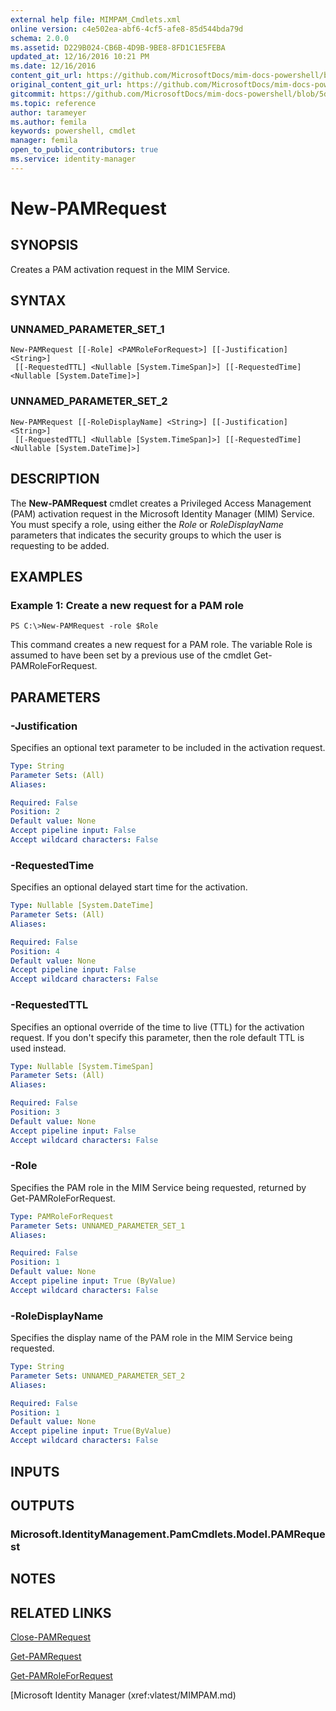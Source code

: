 ```yaml
---
external help file: MIMPAM_Cmdlets.xml
online version: c4e502ea-abf6-4cf5-afe8-85d544bda79d
schema: 2.0.0
ms.assetid: D229B024-CB6B-4D9B-9BE8-8FD1C1E5FEBA
updated_at: 12/16/2016 10:21 PM
ms.date: 12/16/2016
content_git_url: https://github.com/MicrosoftDocs/mim-docs-powershell/blob/master/MicrosoftIdentityManager/vlatest/New-PAMRequest.md
original_content_git_url: https://github.com/MicrosoftDocs/mim-docs-powershell/blob/master/MicrosoftIdentityManager/vlatest/New-PAMRequest.md
gitcommit: https://github.com/MicrosoftDocs/mim-docs-powershell/blob/5d96fa08a7ab9495ea82f55bde05b621f03e62cc/MicrosoftIdentityManager/vlatest/New-PAMRequest.md
ms.topic: reference
author: tarameyer
ms.author: femila
keywords: powershell, cmdlet
manager: femila
open_to_public_contributors: true
ms.service: identity-manager
---
```


# New-PAMRequest

## SYNOPSIS
Creates a PAM activation request in the MIM Service.

## SYNTAX

### UNNAMED_PARAMETER_SET_1
```
New-PAMRequest [[-Role] <PAMRoleForRequest>] [[-Justification] <String>]
 [[-RequestedTTL] <Nullable [System.TimeSpan]>] [[-RequestedTime] <Nullable [System.DateTime]>]
```

### UNNAMED_PARAMETER_SET_2
```
New-PAMRequest [[-RoleDisplayName] <String>] [[-Justification] <String>]
 [[-RequestedTTL] <Nullable [System.TimeSpan]>] [[-RequestedTime] <Nullable [System.DateTime]>]
```

## DESCRIPTION
The **New-PAMRequest** cmdlet creates a Privileged Access Management (PAM) activation request in the Microsoft Identity Manager (MIM) Service.
You must specify a role, using either the *Role* or *RoleDisplayName* parameters that indicates the security groups to which the user is requesting to be added.

## EXAMPLES

### Example 1: Create a new request for a PAM role
```
PS C:\>New-PAMRequest -role $Role
```

This command creates a new request for a PAM role. 
The variable Role is assumed to have been set by a previous use of the cmdlet Get-PAMRoleForRequest.

## PARAMETERS

### -Justification
Specifies an optional text parameter to be included in the activation request.

```yaml
Type: String
Parameter Sets: (All)
Aliases: 

Required: False
Position: 2
Default value: None
Accept pipeline input: False
Accept wildcard characters: False
```

### -RequestedTime
Specifies an optional delayed start time for the activation.

```yaml
Type: Nullable [System.DateTime]
Parameter Sets: (All)
Aliases: 

Required: False
Position: 4
Default value: None
Accept pipeline input: False
Accept wildcard characters: False
```

### -RequestedTTL
Specifies an optional override of the time to live (TTL) for the activation request.
If you don't specify this parameter, then the role default TTL is used instead.

```yaml
Type: Nullable [System.TimeSpan]
Parameter Sets: (All)
Aliases: 

Required: False
Position: 3
Default value: None
Accept pipeline input: False
Accept wildcard characters: False
```

### -Role
Specifies the PAM role in the MIM Service being requested, returned by Get-PAMRoleForRequest.

```yaml
Type: PAMRoleForRequest
Parameter Sets: UNNAMED_PARAMETER_SET_1
Aliases: 

Required: False
Position: 1
Default value: None
Accept pipeline input: True (ByValue)
Accept wildcard characters: False
```

### -RoleDisplayName
Specifies the display name of the PAM role in the MIM Service being requested.

```yaml
Type: String
Parameter Sets: UNNAMED_PARAMETER_SET_2
Aliases: 

Required: False
Position: 1
Default value: None
Accept pipeline input: True(ByValue)
Accept wildcard characters: False
```

## INPUTS

## OUTPUTS

### Microsoft.IdentityManagement.PamCmdlets.Model.PAMRequest

## NOTES

## RELATED LINKS

[Close-PAMRequest](xref:vlatest/Close-PAMRequest.md)

[Get-PAMRequest](xref:vlatest/Get-PAMRequest.md)

[Get-PAMRoleForRequest](xref:vlatest/Get-PAMRoleForRequest.md)

[Microsoft Identity Manager (xref:vlatest/MIMPAM.md)

